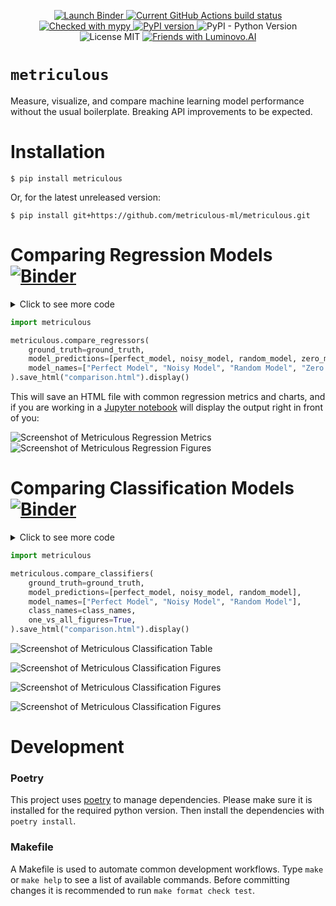 <p align="center">
    <a href="https://mybinder.org/v2/gh/metriculous-ml/metriculous/master?filepath=notebooks">
        <img 
            src="https://mybinder.org/badge_logo.svg"
            alt="Launch Binder"
        />
    </a>
    <a href="https://github.com/metriculous-ml/metriculous/actions">
        <img 
            src="https://github.com/metriculous-ml/metriculous/workflows/CI/badge.svg?branch=master"
            alt="Current GitHub Actions build status" 
        />
    </a>
    <a href="http://mypy-lang.org/">
        <img
            src="https://img.shields.io/badge/mypy-checked-blue"
            alt="Checked with mypy" 
        />
    </a>
    <a href="https://badge.fury.io/py/metriculous">
        <img
            src="https://badge.fury.io/py/metriculous.svg"
            alt="PyPI version"
        />
    </a>
    <img 
        src="https://img.shields.io/pypi/pyversions/metriculous"
        alt="PyPI - Python Version"
    >
    <img 
        src="https://img.shields.io/github/license/metriculous-ml/metriculous"
        alt="License MIT"
    >
    <a href="https://luminovo.ai/">
        <img
            src="https://img.shields.io/badge/friends%20with-luminovo.AI-green"
            alt="Friends with Luminovo.AI"
        >
    </a>
</p>

# __`metriculous`__

Measure, visualize, and compare machine learning model performance without the usual boilerplate.
Breaking API improvements to be expected.


# Installation
```console
$ pip install metriculous
```

Or, for the latest unreleased version:
```console
$ pip install git+https://github.com/metriculous-ml/metriculous.git
```


# Comparing Regression Models  [![Binder](https://mybinder.org/badge_logo.svg)](https://mybinder.org/v2/gh/metriculous-ml/metriculous/master?filepath=notebooks%2Fquickstart_regression.py)
<details><summary>Click to see more code</summary>
<p>

```python
import numpy as np

# Mock the ground truth, a one-dimensional array of floats
ground_truth = np.random.random(300)

# Mock the output of a few models
perfect_model = ground_truth
noisy_model = ground_truth + 0.1 * np.random.randn(*ground_truth.shape)
random_model = np.random.randn(*ground_truth.shape)
zero_model = np.zeros_like(ground_truth)
```
</p>
</details>

```python
import metriculous

metriculous.compare_regressors(
    ground_truth=ground_truth,
    model_predictions=[perfect_model, noisy_model, random_model, zero_model],
    model_names=["Perfect Model", "Noisy Model", "Random Model", "Zero Model"],
).save_html("comparison.html").display()
```

This will save an HTML file with common regression metrics and charts, and if you are working in a [Jupyter notebook](https://github.com/jupyter/notebook) will display the output right in front of you:


![Screenshot of Metriculous Regression Metrics](./imgs/metriculous_regression_screen_shot_table.png)
![Screenshot of Metriculous Regression Figures](./imgs/metriculous_regression_screen_shot_figures.png)


# Comparing Classification Models [![Binder](https://mybinder.org/badge_logo.svg)](https://mybinder.org/v2/gh/metriculous-ml/metriculous/master?filepath=notebooks%2Fquickstart_classification.py)
<details><summary>Click to see more code</summary>
<p>

```python
import numpy as np


def normalize(array2d: np.ndarray) -> np.ndarray:
    return array2d / array2d.sum(axis=1, keepdims=True)


class_names = ["Cat", "Dog", "Pig"]
num_classes = len(class_names)
num_samples = 500

# Mock ground truth
ground_truth = np.random.choice(range(num_classes), size=num_samples, p=[0.5, 0.4, 0.1])

# Mock model predictions
perfect_model = np.eye(num_classes)[ground_truth]
noisy_model = normalize(
    perfect_model + 2 * np.random.random((num_samples, num_classes))
)
random_model = normalize(np.random.random((num_samples, num_classes)))
```

</p>
</details>

```python
import metriculous

metriculous.compare_classifiers(
    ground_truth=ground_truth,
    model_predictions=[perfect_model, noisy_model, random_model],
    model_names=["Perfect Model", "Noisy Model", "Random Model"],
    class_names=class_names,
    one_vs_all_figures=True,
).save_html("comparison.html").display()
```

![Screenshot of Metriculous Classification Table](./imgs/metriculous_classification_table.png)

![Screenshot of Metriculous Classification Figures](./imgs/metriculous_classification_figures_1.png)

![Screenshot of Metriculous Classification Figures](./imgs/metriculous_classification_figures_2.png)

![Screenshot of Metriculous Classification Figures](./imgs/metriculous_classification_figures_3.png)


# Development

### Poetry
This project uses [poetry](https://poetry.eustace.io/) to manage
dependencies. Please make sure it is installed for the required python version. Then install the dependencies with `poetry install`.

### Makefile
A Makefile is used to automate common development workflows. Type `make` or `make help` to see a list of available commands. Before committing changes it is recommended to run `make format check test`.
